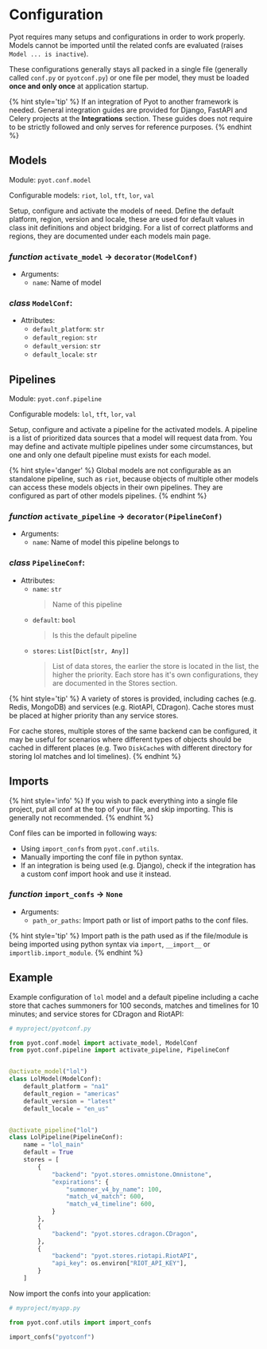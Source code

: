 # Configuration

Pyot requires many setups and configurations in order to work properly. Models cannot be imported until the related confs are evaluated (raises `Model ... is inactive`).

These configurations generally stays all packed in a single file (generally called `conf.py` or `pyotconf.py`) or one file per model, they must be loaded **once and only once** at application startup.

{% hint style='tip' %}
If an integration of Pyot to another framework is needed. General integration guides are provided for Django, FastAPI and Celery projects at the **Integrations** section. These guides does not require to be strictly followed and only serves for reference purposes.
{% endhint %}

## Models

Module: `pyot.conf.model`

Configurable models: `riot`, `lol`, `tft`, `lor`, `val`

Setup, configure and activate the models of need. Define the default platform, region, version and locale, these are used for default values in class init definitions and object bridging. For a list of correct platforms and regions, they are documented under each models main page.

### _function_ `activate_model` -> `decorator(ModelConf)`
  * Arguments:
    * `name`: Name of model

### _class_ `ModelConf`:
  * Attributes:
    * `default_platform`: `str`
    * `default_region`: `str`
    * `default_version`: `str`
    * `default_locale`: `str`

## Pipelines

Module: `pyot.conf.pipeline`

Configurable models: `lol`, `tft`, `lor`, `val`

Setup, configure and activate a pipeline for the activated models. A pipeline is a list of prioritized data sources that a model will request data from. You may define and activate multiple pipelines under some circumstances, but one and only one default pipeline must exists for each model.

{% hint style='danger' %}
Global models are not configurable as an standalone pipeline, such as `riot`, because objects of multiple other models can access these models objects in their own pipelines. They are configured as part of other models pipelines.
{% endhint %}

### _function_ `activate_pipeline` -> `decorator(PipelineConf)`
  * Arguments:
    * `name`: Name of model this pipeline belongs to

### _class_ `PipelineConf`:
  * Attributes:
    * `name`: `str`
      > Name of this pipeline
    * `default`: `bool`
      > Is this the default pipeline
    * `stores`: `List[Dict[str, Any]]`
      > List of data stores, the earlier the store is located in the list, the higher the priority. Each store has it's own configurations, they are documented in the Stores section.

{% hint style='tip' %}
A variety of stores is provided, including caches (e.g. Redis, MongoDB) and services (e.g. RiotAPI, CDragon). Cache stores must be placed at higher priority than any service stores.

For cache stores, multiple stores of the same backend can be configured, it may be useful for scenarios where different types of objects should be cached in different places (e.g. Two `DiskCache`s with different directory for storing lol matches and lol timelines).
{% endhint %}

## Imports

{% hint style='info' %}
If you wish to pack everything into a single file project, put all conf at the top of your file, and skip importing. This is generally not recommended.
{% endhint %}

Conf files can be imported in following ways:

- Using `import_confs` from `pyot.conf.utils`.
- Manually importing the conf file in python syntax.
- If an integration is being used (e.g. Django), check if the integration has a custom conf import hook and use it instead.

### _function_ `import_confs` -> `None`
  * Arguments:
    * `path_or_paths`: Import path or list of import paths to the conf files.

{% hint style='tip' %}
Import path is the path used as if the file/module is being imported using python syntax via `import`, `__import__` or `importlib.import_module`.
{% endhint %}

## Example

Example configuration of `lol` model and a default pipeline including a cache store that caches summoners for 100 seconds, matches and timelines for 10 minutes; and service stores for CDragon and RiotAPI:

```python
# myproject/pyotconf.py

from pyot.conf.model import activate_model, ModelConf
from pyot.conf.pipeline import activate_pipeline, PipelineConf


@activate_model("lol")
class LolModel(ModelConf):
    default_platform = "na1"
    default_region = "americas"
    default_version = "latest"
    default_locale = "en_us"


@activate_pipeline("lol")
class LolPipeline(PipelineConf):
    name = "lol_main"
    default = True
    stores = [
        {
            "backend": "pyot.stores.omnistone.Omnistone",
            "expirations": {
                "summoner_v4_by_name": 100,
                "match_v4_match": 600,
                "match_v4_timeline": 600,
            }
        },
        {
            "backend": "pyot.stores.cdragon.CDragon",
        },
        {
            "backend": "pyot.stores.riotapi.RiotAPI",
            "api_key": os.environ["RIOT_API_KEY"],
        }
    ]
```

Now import the confs into your application:

```python
# myproject/myapp.py

from pyot.conf.utils import import_confs

import_confs("pyotconf")
```
